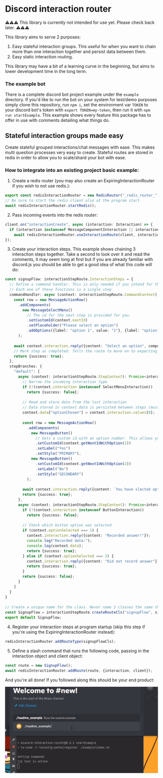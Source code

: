 # Discord interaction router

⚠⚠⚠ This library is currently not intended for use yet. Please check back later. ⚠⚠⚠

This library aims to serve 2 purposes:

1. Easy stateful interaction groups. This useful for when you want to chain more than one interaction together and persist data between them.
2. Easy static interaction routing.

This library may have a bit of a learning curve in the beginning, but aims to lower development time in the long term.

### The example bot

There is a complete discord bot project example under the `example` directory. If you'd like to run the bot on your system for test/demo purposes simply clone this repository, run `npm i`, set the environment var `TOKEN` to your discord bot's token with `export TOKEN=my-token`, then run it with `npm run startExample`. This example shows every feature this package has to offer in use with comments detailing what things do.

## Stateful interaction groups made easy

Create stateful grouped interactions/chat messages with ease. This makes multi question processes very easy to create. Stateful routes are stored in redis in order to allow you to scale/shard your bot with ease.

### How to integrate into an existing project basic example:

1. Create a redis router (you may also create an ExpiringInteractionRouter if you wish to not use redis.):
```ts
export const redisInteractionRouter = new RedisRouter("_redis_router_");
// Be sure to start the redis client also at the program start
await redisInteractionRouter.startRedis();
```

2. Pass incoming events into the redis router:
```ts
client.on("interactionCreate", async (interaction: Interaction) => {
  if (interaction instanceof MessageComponentInteraction || interaction instanceof ModalSubmitInteraction)
    await redisInteractionRouter.useInteractionRoute(client, interaction);
});
```

3. Create your interaction steps. This example shows chaining 3 interaction steps together. Take a second to look over it and read the comments, it may seem long at first but if you are already familiar with discord.js you should be able to get a good idea of what this code will do:
```ts
const signupFlow: interactionStepRoute.InteractionSteps = {
  // Define a command handler. This is only needed if you intend for this flow to be invoked by a command.
  // Each one of these functions is a single step
  commandHandler: async (context: interactionStepRoute.CommandContext): Promise<interactionStepRoute.StepResult> => {
    const row = new MessageActionRow()
      .addComponents(
        new MessageSelectMenu()
          // The id for the next step is provided for you.
          .setCustomId(context.nextId)
          .setPlaceholder("Please select an option")
          .addOptions({label: "option 1", value: "1"}, {label: "option 2", value: "2"}, {label: "option 3", value: "3"})
      );

    await context.interaction.reply({content: "Select an option", components: [row]});
    // Mark step as completed. Tells the route to move on to expecting the next step
    return {success: true};
  },
  stepBranches: {
    "default": [
      async (context: interactionStepRoute.StepContext): Promise<interactionStepRoute.StepResult> => {
        // Narrow the incoming interaction type
        if (!(context.interaction instanceof SelectMenuInteraction))
          return {success: false};
        
        // Read and store data from the last interaction
        // Data stored in context.data is persisted between steps (must be json serializable)
        context.data["optionChosen"] = context.interaction.values[0];

        const row = new MessageActionRow()
          .addComponents(
            new MessageButton()
              // Gets a custom id with an option number. This allows you to tell which button was pressed
              .setCustomId(context.getNextIdWithOption(1))
              .setLabel("Yes")
              .setStyle("PRIMARY"),
            new MessageButton()
              .setCustomId(context.getNextIdWithOption(2))
              .setLabel("No")
              .setStyle("SECONDARY")
          );
        
        await context.interaction.reply({content: `You have slected option ${context.data.optionChosen}, would you like to continue?`, components: [row]});
        return {success: true};
      },
      async (context: interactionStepRoute.StepContext): Promise<interactionStepRoute.StepResult> => {
        if (!(context.interaction instanceof ButtonInteraction))
          return {success: false};
        
        // Check which button option was selected
        if (context.optionSelected === 1) {
          context.interaction.reply({content: "Recorded answer!"});
          console.log("Recorded data:");
          console.log(context.data);
          return {success: true};
        } else if (context.optionSelected === 2) {
          context.interaction.reply({content: "Did not record answer"});
          return {success: true};
        }
        return {success: false};
      }
    ]
  }
}

// Create a unique name for the class. Never name 2 classes the same thing.
const SignupFlow = interactionStepRoute.createRouteCls("signupFlow", signupFlow);
export default SignupFlow;
```

4. Register your interaction steps at program startup (skip this step if you're using the ExpiringInteractionRouter instead):
```ts
redisInteractionRouter.addRouteType(signupFlowCls);
```

5. Define a slash command that runs the following code, passing in the interaction object and client object:
```ts
const route = new SignupFlow();
await redisInteractionRouter.addRoute(route, {interaction, client});
```

And you're all done! If you followed along this should be your end product:

![example video](./example.gif)
